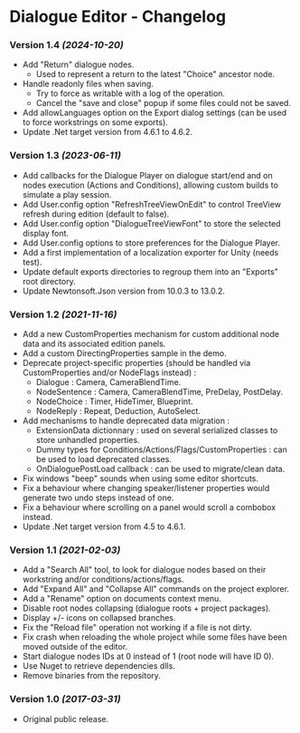 # Dialogue Editor - Changelog

### Version 1.4 _(2024-10-20)_

- Add "Return" dialogue nodes.
  - Used to represent a return to the latest "Choice" ancestor node.
- Handle readonly files when saving.
  - Try to force as writable with a log of the operation.
  - Cancel the "save and close" popup if some files could not be saved.
- Add allowLanguages option on the Export dialog settings (can be used to force workstrings on some exports).
- Update .Net target version from 4.6.1 to 4.6.2.

### Version 1.3 _(2023-06-11)_

- Add callbacks for the Dialogue Player on dialogue start/end and on nodes execution (Actions and Conditions), allowing custom builds to simulate a play session.
- Add User.config option "RefreshTreeViewOnEdit" to control TreeView refresh during edition (default to false).
- Add User.config option "DialogueTreeViewFont" to store the selected display font.
- Add User.config options to store preferences for the Dialogue Player.
- Add a first implementation of a localization exporter for Unity (needs test).
- Update default exports directories to regroup them into an "Exports" root directory.
- Update Newtonsoft.Json version from 10.0.3 to 13.0.2.

### Version 1.2 _(2021-11-16)_

- Add a new CustomProperties mechanism for custom additional node data and its associated edition panels.
- Add a custom DirectingProperties sample in the demo.
- Deprecate project-specific properties  (should be handled via CustomProperties and/or NodeFlags instead) :
  - Dialogue : Camera, CameraBlendTime.
  - NodeSentence : Camera, CameraBlendTime, PreDelay, PostDelay.
  - NodeChoice : Timer, HideTimer, Blueprint.
  - NodeReply : Repeat, Deduction, AutoSelect.
- Add mechanisms to handle deprecated data migration :
  - ExtensionData dictionnary : used on several serialized classes to store unhandled properties.
  - Dummy types for Conditions/Actions/Flags/CustomProperties : can be used to load deprecated classes.
  - OnDialoguePostLoad callback : can be used to migrate/clean data.
- Fix windows "beep" sounds when using some editor shortcuts.
- Fix a behaviour where changing speaker/listener properties would generate two undo steps instead of one.
- Fix a behaviour where scrolling on a panel would scroll a combobox instead.
- Update .Net target version from 4.5 to 4.6.1.

### Version 1.1 _(2021-02-03)_

- Add a "Search All" tool, to look for dialogue nodes based on their workstring and/or conditions/actions/flags.
- Add "Expand All" and "Collapse All" commands on the project explorer.
- Add a "Rename" option on documents context menu.
- Disable root nodes collapsing (dialogue roots + project packages).
- Display +/- icons on collapsed branches.
- Fix the "Reload file" operation not working if a file is not dirty.
- Fix crash when reloading the whole project while some files have been moved outside of the editor.
- Start dialogue nodes IDs at 0 instead of 1 (root node will have ID 0).
- Use Nuget to retrieve dependencies dlls.
- Remove binaries from the repository.

### Version 1.0 _(2017-03-31)_

- Original public release.
